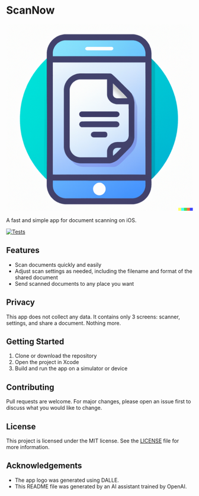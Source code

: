# ScanNow

![App logo](quick-scan/Assets.xcassets/AppIcon.appiconset/AppIcon.png)

A fast and simple app for document scanning on iOS.

[![Tests](https://github.com/WezSieTato/ScanNow/workflows/Tests/badge.svg)](https://github.com/WezSieTato/ScanNow/actions?query=workflow%3ATests)

## Features

- Scan documents quickly and easily
- Adjust scan settings as needed, including the filename and format of the shared document
- Send scanned documents to any place you want

## Privacy

This app does not collect any data. It contains only 3 screens: scanner, settings, and share a document. Nothing more.

## Getting Started

1. Clone or download the repository
2. Open the project in Xcode
3. Build and run the app on a simulator or device

## Contributing

Pull requests are welcome. For major changes, please open an issue first to discuss what you would like to change.

## License

This project is licensed under the MIT license. See the [LICENSE](LICENSE) file for more information.

## Acknowledgements

- The app logo was generated using DALLE.
- This README file was generated by an AI assistant trained by OpenAI.
